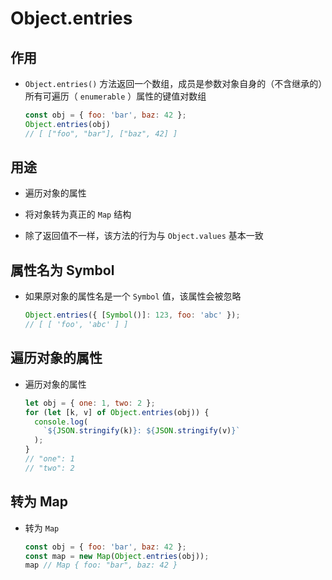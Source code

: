 # Object.entries

## 作用

+ `Object.entries()` 方法返回一个数组，成员是参数对象自身的（不含继承的）所有可遍历（ `enumerable` ）属性的键值对数组

  ```js
  const obj = { foo: 'bar', baz: 42 };
  Object.entries(obj)
  // [ ["foo", "bar"], ["baz", 42] ]
  ```

## 用途

+ 遍历对象的属性

+ 将对象转为真正的 `Map` 结构

+ 除了返回值不一样，该方法的行为与 `Object.values` 基本一致

## 属性名为 Symbol

+ 如果原对象的属性名是一个 `Symbol` 值，该属性会被忽略

  ```js
  Object.entries({ [Symbol()]: 123, foo: 'abc' });
  // [ [ 'foo', 'abc' ] ]
  ```

## 遍历对象的属性

+ 遍历对象的属性

  ```js
  let obj = { one: 1, two: 2 };
  for (let [k, v] of Object.entries(obj)) {
    console.log(
      `${JSON.stringify(k)}: ${JSON.stringify(v)}`
    );
  }
  // "one": 1
  // "two": 2
  ```

## 转为 Map

+ 转为 `Map`

  ```js
  const obj = { foo: 'bar', baz: 42 };
  const map = new Map(Object.entries(obj));
  map // Map { foo: "bar", baz: 42 }
  ```
